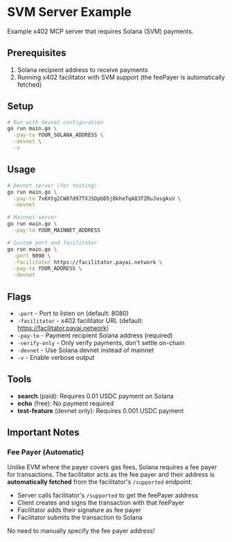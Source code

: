 # SVM Server Example

Example x402 MCP server that requires Solana (SVM) payments.

## Prerequisites

1. Solana recipient address to receive payments
2. Running x402 facilitator with SVM support (the feePayer is automatically fetched)

## Setup

```bash
# Run with devnet configuration
go run main.go \
  -pay-to YOUR_SOLANA_ADDRESS \
  -devnet \
  -v
```

## Usage

```bash
# Devnet server (for testing)
go run main.go \
  -pay-to 7xKXtg2CW87d97TXJSDpbD5jBkheTqA83TZRuJosgAsU \
  -devnet

# Mainnet server
go run main.go \
  -pay-to YOUR_MAINNET_ADDRESS

# Custom port and facilitator
go run main.go \
  -port 9090 \
  -facilitator https://facilitator.payai.network \
  -pay-to YOUR_ADDRESS \
  -devnet
```

## Flags

- `-port` - Port to listen on (default: 8080)
- `-facilitator` - x402 facilitator URL (default: https://facilitator.payai.network)
- `-pay-to` - Payment recipient Solana address (required)
- `-verify-only` - Only verify payments, don't settle on-chain
- `-devnet` - Use Solana devnet instead of mainnet
- `-v` - Enable verbose output

## Tools

- **search** (paid): Requires 0.01 USDC payment on Solana
- **echo** (free): No payment required
- **test-feature** (devnet only): Requires 0.001 USDC payment

## Important Notes

### Fee Payer (Automatic)
Unlike EVM where the payer covers gas fees, Solana requires a fee payer for transactions. The facilitator acts as the fee payer and their address is **automatically fetched** from the facilitator's `/supported` endpoint:

- Server calls facilitator's `/supported` to get the feePayer address
- Client creates and signs the transaction with that feePayer
- Facilitator adds their signature as fee payer
- Facilitator submits the transaction to Solana

No need to manually specify the fee payer address!
